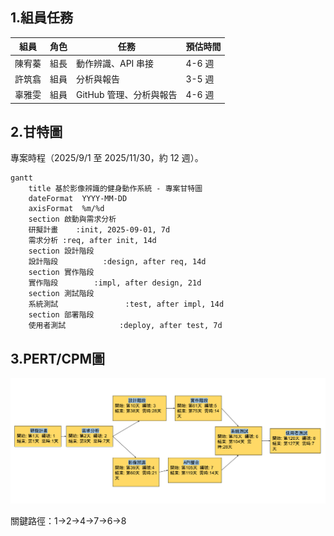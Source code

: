 
 
## 1.組員任務

| 組員   | 角色 | 任務                                                                 | 預估時間 |
|--------|------|--------------------------------------------------------------------------|----------|
| 陳宥蓁 | 組長 | 動作辨識、API 串接 | 4-6 週   | 
| 許筑翕 | 組員 | 分析與報告 | 3-5 週   | 
| 辜雅雯 | 組員 | GitHub 管理、分析與報告 | 4-6 週   |

## 2.甘特圖

專案時程（2025/9/1 至 2025/11/30，約 12 週）。

```mermaid
gantt
    title 基於影像辨識的健身動作系統 - 專案甘特圖
    dateFormat  YYYY-MM-DD
    axisFormat  %m/%d
    section 啟動與需求分析
    研擬計畫    :init, 2025-09-01, 7d
    需求分析 :req, after init, 14d
    section 設計階段
    設計階段          :design, after req, 14d
    section 實作階段
    實作階段        :impl, after design, 21d
    section 測試階段
    系統測試               :test, after impl, 14d
    section 部署階段
    使用者測試            :deploy, after test, 7d
```


## 3.PERT/CPM圖
![PERT Picture](pert.png "PERT圖")

關鍵路徑：1->2->4->7->6->8
